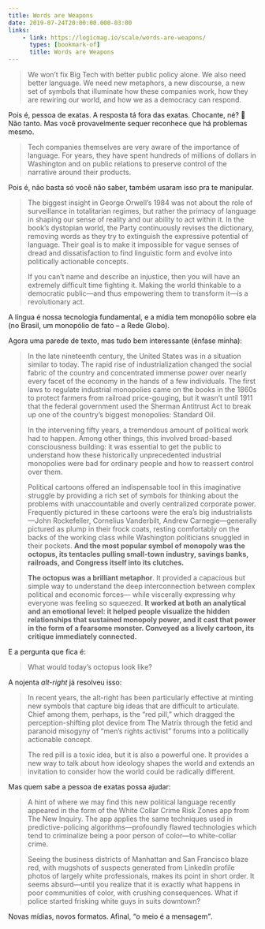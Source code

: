 ```yaml
---
title: Words are Weapons
date: 2019-07-24T20:00:00.000-03:00
links:
    - link: https://logicmag.io/scale/words-are-weapons/
      types: [bookmark-of]
      title: Words are Weapons
---
```


> We won’t fix Big Tech with better public policy alone. We also need better language. We need new metaphors, a new discourse, a new set of symbols that illuminate how these companies work, how they are rewiring our world, and how we as a democracy can respond.

Pois é, pessoa de exatas. A resposta tá fora das exatas. Chocante, né? 🤯 Não tanto. Mas você provavelmente sequer reconhece que há problemas mesmo.

> Tech companies themselves are very aware of the importance of language. For years, they have spent hundreds of millions of dollars in Washington and on public relations to preserve control of the narrative around their products.

Pois é, não basta só você não saber, também usaram isso pra te manipular.

> The biggest insight in George Orwell’s 1984 was not about the role of surveillance in totalitarian regimes, but rather the primacy of language in shaping our sense of reality and our ability to act within it. In the book’s dystopian world, the Party continuously revises the dictionary, removing words as they try to extinguish the expressive potential of language. Their goal is to make it impossible for vague senses of dread and dissatisfaction to find linguistic form and evolve into politically actionable concepts.
>
> If you can’t name and describe an injustice, then you will have an extremely difficult time fighting it. Making the world thinkable to a democratic public—and thus empowering them to transform it—is a revolutionary act.

A língua é nossa tecnologia fundamental, e a mídia tem monopólio sobre ela (no Brasil, um monopólio de fato – a Rede Globo).

Agora uma parede de texto, mas tudo bem interessante (ênfase minha):

> In the late nineteenth century, the United States was in a situation similar to today. The rapid rise of industrialization changed the social fabric of the country and concentrated immense power over nearly every facet of the economy in the hands of a few individuals. The first laws to regulate industrial monopolies came on the books in the 1860s to protect farmers from railroad price-gouging, but it wasn’t until 1911 that the federal government used the Sherman Antitrust Act to break up one of the country’s biggest monopolies: Standard Oil.
>
> In the intervening fifty years, a tremendous amount of political work had to happen. Among other things, this involved broad-based consciousness building: it was essential to get the public to understand how these historically unprecedented industrial monopolies were bad for ordinary people and how to reassert control over them.
>
> Political cartoons offered an indispensable tool in this imaginative struggle by providing a rich set of symbols for thinking about the problems with unaccountable and overly centralized corporate power. Frequently pictured in these cartoons were the era’s big industrialists—John Rockefeller, Cornelius Vanderbilt, Andrew Carnegie—generally pictured as plump in their frock coats, resting comfortably on the backs of the working class while Washington politicians snuggled in their pockets. **And the most popular symbol of monopoly was the octopus, its tentacles pulling small-town industry, savings banks, railroads, and Congress itself into its clutches.**
>
> **The octopus was a brilliant metaphor**. It provided a capacious but simple way to understand the deep interconnection between complex political and economic forces— while viscerally expressing why everyone was feeling so squeezed. **It worked at both an analytical and an emotional level: it helped people visualize the hidden relationships that sustained monopoly power, and it cast that power in the form of a fearsome monster. Conveyed as a lively cartoon, its critique immediately connected.**

E a pergunta que fica é:

> What would today’s octopus look like?

A nojenta _alt-right_ já resolveu isso:

> In recent years, the alt-right has been particularly effective at minting new symbols that capture big ideas that are difficult to articulate. Chief among them, perhaps, is the “red pill,” which dragged the perception-shifting plot device from The Matrix through the fetid and paranoid misogyny of “men’s rights activist” forums into a politically actionable concept.
>
> The red pill is a toxic idea, but it is also a powerful one. It provides a new way to talk about how ideology shapes the world and extends an invitation to consider how the world could be radically different.

Mas quem sabe a pessoa de exatas possa ajudar:

> A hint of where we may find this new political language recently appeared in the form of the White Collar Crime Risk Zones app from The New Inquiry. The app applies the same techniques used in predictive-policing algorithms—profoundly flawed technologies which tend to criminalize being a poor person of color—to white-collar crime.
>
> Seeing the business districts of Manhattan and San Francisco blaze red, with mugshots of suspects generated from LinkedIn profile photos of largely white professionals, makes its point in short order. It seems absurd—until you realize that it is exactly what happens in poor communities of color, with crushing consequences. What if police started frisking white guys in suits downtown?

Novas mídias, novos formatos. Afinal, <q>o meio é a mensagem</q>.
